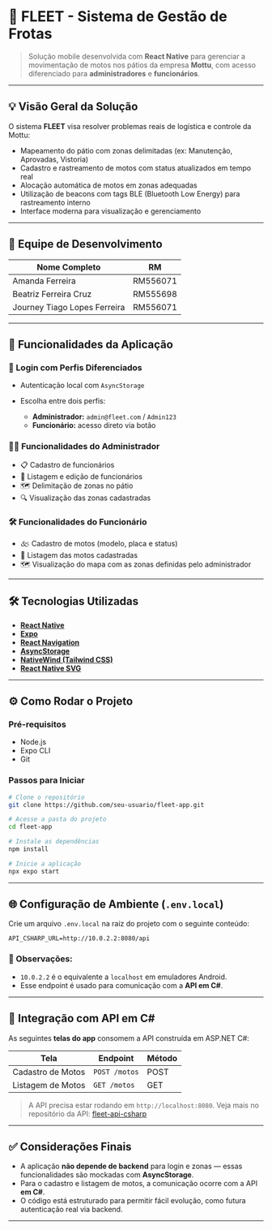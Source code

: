# 📱 FLEET - Sistema de Gestão de Frotas

> Solução mobile desenvolvida com **React Native** para gerenciar a movimentação de motos nos pátios da empresa **Mottu**, com acesso diferenciado para **administradores** e **funcionários**.

---

## 💡 Visão Geral da Solução

O sistema **FLEET** visa resolver problemas reais de logística e controle da Mottu:

- Mapeamento do pátio com zonas delimitadas (ex: Manutenção, Aprovadas, Vistoria)
- Cadastro e rastreamento de motos com status atualizados em tempo real
- Alocação automática de motos em zonas adequadas
- Utilização de beacons com tags BLE (Bluetooth Low Energy) para rastreamento interno
- Interface moderna para visualização e gerenciamento

---

## 👥 Equipe de Desenvolvimento

| Nome Completo                | RM       |
| ---------------------------- | -------- |
| Amanda Ferreira              | RM556071 |
| Beatriz Ferreira Cruz        | RM555698 |
| Journey Tiago Lopes Ferreira | RM556071 |

---

## 🧹 Funcionalidades da Aplicação

### 🔐 Login com Perfis Diferenciados

- Autenticação local com `AsyncStorage`
- Escolha entre dois perfis:

  - **Administrador:** `admin@fleet.com` / `Admin123`
  - **Funcionário:** acesso direto via botão

### 👨‍💼 Funcionalidades do Administrador

- 📋 Cadastro de funcionários
- 👥 Listagem e edição de funcionários
- 🗺️ Delimitação de zonas no pátio
- 🔍 Visualização das zonas cadastradas

### 🛠️ Funcionalidades do Funcionário

- 🙵 Cadastro de motos (modelo, placa e status)
- 📃 Listagem das motos cadastradas
- 🗺️ Visualização do mapa com as zonas definidas pelo administrador

---

## 🛠️ Tecnologias Utilizadas

- **[React Native](https://reactnative.dev/)**
- **[Expo](https://expo.dev/)**
- **[React Navigation](https://reactnavigation.org/)**
- **[AsyncStorage](https://github.com/react-native-async-storage/async-storage)**
- **[NativeWind (Tailwind CSS)](https://www.nativewind.dev/)**
- **[React Native SVG](https://github.com/software-mansion/react-native-svg)**

---

## ⚙️ Como Rodar o Projeto

### Pré-requisitos

- Node.js
- Expo CLI
- Git

### Passos para Iniciar

```bash
# Clone o repositório
git clone https://github.com/seu-usuario/fleet-app.git

# Acesse a pasta do projeto
cd fleet-app

# Instale as dependências
npm install

# Inicie a aplicação
npx expo start
```

---

## 🌐 Configuração de Ambiente (`.env.local`)

Crie um arquivo `.env.local` na raiz do projeto com o seguinte conteúdo:

```env
API_CSHARP_URL=http://10.0.2.2:8080/api
```

### 🧐 Observações:

- `10.0.2.2` é o equivalente a `localhost` em emuladores Android.
- Esse endpoint é usado para comunicação com a **API em C#**.

---

## 🔗 Integração com API em C\#

As seguintes **telas do app** consomem a API construída em ASP.NET C#:

| Tela              | Endpoint      | Método |
| ----------------- | ------------- | ------ |
| Cadastro de Motos | `POST /motos` | POST   |
| Listagem de Motos | `GET /motos`  | GET    |

> A API precisa estar rodando em `http://localhost:8080`.
> Veja mais no repositório da API: [fleet-api-csharp](https://github.com/FLEET-MOTTU/C--POC)

---

## ✅ Considerações Finais

- A aplicação **não depende de backend** para login e zonas — essas funcionalidades são mockadas com **AsyncStorage**.
- Para o cadastro e listagem de motos, a comunicação ocorre com a API **em C#**.
- O código está estruturado para permitir fácil evolução, como futura autenticação real via backend.

---
